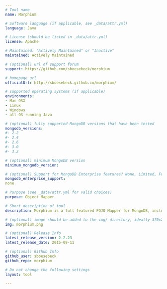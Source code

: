 ```yaml
---
# Tool name
name: Morphium

# Software language (if applicable, see _data/attr.yml)
language: Java

# License (should be listed in _data/attr.yml)
license: Apache

# Maintained: "Actively Maintained" or "Inactive"
maintained: Actively Maintained

# (optional) url of support forum
support: https://github.com/sboesebeck/morphium

# homepage url
officialUrl: http://sboesebeck.github.io/morphium/

# supported operating systems (if applicable)
environments:
- Mac OSX
- Linux
- Windows
- all OS running Java

# (optional) fully supported MongoDB versions that have been tested
mongodb_versions:
#- 2.2
#- 2.4
#- 2.6
#- 3.0
#- 3.2

# (optional) minimum MongoDB version
minimum_mongodb_version:

# (optional) Support for MongoDB Enterprise features? None, Limited, Full
mongodb_enterprise_support: 
none

# Purpose (see _data/attr.yml for valid choices)
purpose: Object Mapper

# Short description of tool
description: Morphium is a full featured POJO Mapper for MongoDB, including cluster awareness, declarative caching and many more features

# (optional) image should be added to the img/ directory, ideally 370x200px
img: morphium.png

# (optional) Release Info
latest_release_version: 2.2.23
latest_release_date: 2015-09-11

# (optional) Github Info
github_user: sboesebeck
github_repo: morphium

# Do not change the following settings
layout: tool

---
```

